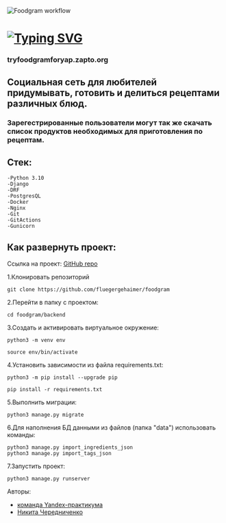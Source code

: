 ![Foodgram workflow](https://github.com/fluegergehaimer/foodgram/actions/workflows/main.yml/badge.svg)

# [![Typing SVG](https://readme-typing-svg.herokuapp.com?color=%2336BCF7&lines=FOODGRAM)](https://git.io/typing-svg)
### tryfoodgramforyap.zapto.org

## Социальная сеть для любителей придумывать, готовить и делиться рецептами различных блюд.
### Зарегестрированные пользователи могут так же скачать список продуктов необходимых для приготовления по рецептам.

## Стек:
```
-Python 3.10
-Django
-DRF
-PostgresQL
-Docker
-Nginx
-Git
-GitActions
-Gunicorn
```

## Как развернуть проект:
Ссылка на проект: [GitHub repo](https://github.com/fluegergehaimer/foodgram)

1.Клонировать репозиторий
```
git clone https://github.com/fluegergehaimer/foodgram
```

2.Перейти в папку с проектом:
```
cd foodgram/backend
```

3.Cоздать и активировать виртуальное окружение:
```
python3 -m venv env

source env/bin/activate
```

4.Установить зависимости из файла requirements.txt:

```
python3 -m pip install --upgrade pip

pip install -r requirements.txt
```
5.Выполнить миграции:

```
python3 manage.py migrate
```

6.Для наполнения БД данными из файлов (папка "data") использовать команды:
```
python3 manage.py import_ingredients_json
python3 manage.py import_tags_json
```

7.Запустить проект:

```
python3 manage.py runserver
```



Авторы:
- [команда Yandex-практикума](https://github.com/yandex-praktikum?tab=repositories)
- [Никита Чередниченко](https://github.com/fluegergehaimer)
